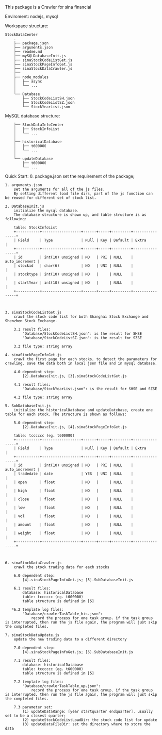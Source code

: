 This package is a Crawler for sina financial

Enviroment:
	nodejs, mysql

Workspace structure:

	StockDataCenter
		.  
		├── package.json
		├── arguments.json
		├── readme.md
		├── mySQLDatabaseInit.js
		├── sinaStockCodeListGet.js
		├── sinaStockPageInfoGet.js
		├── sinaStockDataCrawler.js
		├── 
		├── node_modules  
		│   ├── async  
		│   └── ... 
		│	
		└── Database  
		    ├── StockCodeListSH.json
		    ├── StockCodeListSZ.json
		    └── StockYearList.json
		    

MySQL database structure:
	
		├── StockDataInfoCenter
	    │   ├── StockInfoList
	    │   └── ... 
	    │
	    ├── historicalDatabase
	    │   ├── t600000
	    │   └── ... 
	    │
	    └── updateDatabase
	        ├── t600000
	        └── ... 



Quick Start:
	0. package.json
		set the requirement of the package;

	1. arguments.json
		set the arguments for all of the js files.
		By setting different load file dirs, part of the js function can be reused for different set of stock list.
		
	2. DatabaseInit.js
		initialize the mysql database.
		The database structure is shown up, and table structure is as following:

		table: StockInfoList
		+-----------+------------------+------+-----+---------+----------------+
		| Field     | Type             | Null | Key | Default | Extra          |
		+-----------+------------------+------+-----+---------+----------------+
		| id        | int(10) unsigned | NO   | PRI | NULL    | auto_increment |
		| stockid   | char(6)          | NO   | UNI | NULL    |                |
		| stocktype | int(10) unsigned | NO   |     | NULL    |                |
		| startYear | int(10) unsigned | NO   |     | NULL    |                |
		+-----------+------------------+------+-----+---------+----------------+

		

	3. sinaStockCodeListGet.js
		crawl the stock code list for both Shanghai Stock Exchange and Shenzhen Stock Exchange.

		3.1 result files:
			"Database/StockCodeListSH.json": is the result for SHSE
			"Database/StockCodeListSZ.json": is the result for SZSE

		3.2 file type: string array

	4. sinaStockPageInfoGet.js
		crawl the first page for each stocks, to detect the parameters for crawling. save the data both in local json file and in mysql database.

		4.0 dependent step:
			[2].DatabaseInit.js, [3].sinaStockCodeListGet.js

		4.1 result files:
			"Database/StockYearList.json": is the result for SHSE and SZSE

		4.2 file type: string array

	5. SubDatabaseInit.js
		initialize the historicalDatabase and updateDatebase, create one table for each stock. The structure is shown as follows:

		5.0 dependent step:
			[2].DatabaseInit.js, [4].sinaStockPageInfoGet.js

		table: tcccccc (eg. t600000)
		+-----------+------------------+------+-----+---------+----------------+
		| Field     | Type             | Null | Key | Default | Extra          |
		+-----------+------------------+------+-----+---------+----------------+
		| id        | int(10) unsigned | NO   | PRI | NULL    | auto_increment |
		| tradedate | date             | YES  | UNI | NULL    |                |
		| open      | float            | NO   |     | NULL    |                |
		| high      | float            | NO   |     | NULL    |                |
		| close     | float            | NO   |     | NULL    |                |
		| low       | float            | NO   |     | NULL    |                |
		| vol       | float            | NO   |     | NULL    |                |
		| amount    | float            | NO   |     | NULL    |                |
		| weight    | float            | NO   |     | NULL    |                |
		+-----------+------------------+------+-----+---------+----------------+



	6. sinaStockDataCrawler.js
		crawl the stock trading data for each stocks

		6.0 dependent step:
			[4].sinaStockPageInfoGet.js; [5].SubDatabaseInit.js

		6.1 result files:
			database: historicalDatabase
			table: tcccccc (eg. t600000)
			table structure is defined in [5]

	   *6.2 template log files:
			"Database/crawlerTaskTable_his.json":
				record the process for one task group. if the task group is interrupted, then run the js file again, the program will just skip the completed files.

	7. sinaStockDataUpdate.js
		update the new trading data to a different directory

		7.0 dependent step:
			[4].sinaStockPageInfoGet.js; [5].SubDatabaseInit.js

		7.1 result files:
			database: historicalDatabase
			table: tcccccc (eg. t600000)
			table structure is defined in [5]
		
		7.2 template log files:
			"Database/crawlerTaskTable_up.json":
				record the process for one task group. if the task group is interrupted, then run the js file again, the program will just skip the completed files.

		7.3 parameter set:
			(1) updateDataRange: [year startquarter endquarter], usually set to be a closest quarter;
			(2) updateStockCodeListLoadDir: the stock code list for update
			(3) updateDataFileDir: set the directory where to store the data

	